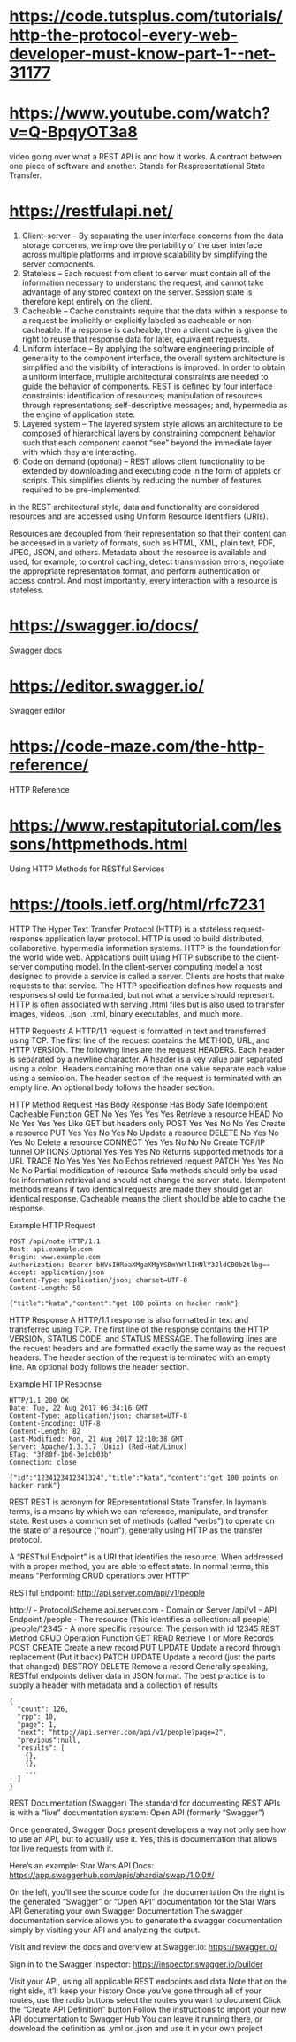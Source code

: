 # https://code.tutsplus.com/tutorials/http-the-protocol-every-web-developer-must-know-part-1--net-31177

# https://www.youtube.com/watch?v=Q-BpqyOT3a8
video going over what a REST API is and how it works.  A contract between one piece of software and another.  Stands for Respresentational State Transfer.

# https://restfulapi.net/
1. Client–server – By separating the user interface concerns from the data storage concerns, we improve the portability of the user interface across multiple platforms and improve scalability by simplifying the server components.
1. Stateless – Each request from client to server must contain all of the information necessary to understand the request, and cannot take advantage of any stored context on the server. Session state is therefore kept entirely on the client.
1. Cacheable – Cache constraints require that the data within a response to a request be implicitly or explicitly labeled as cacheable or non-cacheable. If a response is cacheable, then a client cache is given the right to reuse that response data for later, equivalent requests.
1. Uniform interface – By applying the software engineering principle of generality to the component interface, the overall system architecture is simplified and the visibility of interactions is improved. In order to obtain a uniform interface, multiple architectural constraints are needed to guide the behavior of components. REST is defined by four interface constraints: identification of resources; manipulation of resources through representations; self-descriptive messages; and, hypermedia as the engine of application state.
1. Layered system – The layered system style allows an architecture to be composed of hierarchical layers by constraining component behavior such that each component cannot “see” beyond the immediate layer with which they are interacting.
1. Code on demand (optional) – REST allows client functionality to be extended by downloading and executing code in the form of applets or scripts. This simplifies clients by reducing the number of features required to be pre-implemented.

in the REST architectural style, data and functionality are considered resources and are accessed using Uniform Resource Identifiers (URIs).

Resources are decoupled from their representation so that their content can be accessed in a variety of formats, such as HTML, XML, plain text, PDF, JPEG, JSON, and others. Metadata about the resource is available and used, for example, to control caching, detect transmission errors, negotiate the appropriate representation format, and perform authentication or access control. And most importantly, every interaction with a resource is stateless.

# https://swagger.io/docs/
Swagger docs

# https://editor.swagger.io/
Swagger editor

# https://code-maze.com/the-http-reference/
HTTP Reference

# https://www.restapitutorial.com/lessons/httpmethods.html
Using HTTP Methods for RESTful Services


# https://tools.ietf.org/html/rfc7231

HTTP
The Hyper Text Transfer Protocol (HTTP) is a stateless request-response application layer protocol. HTTP is used to build distributed, collaborative, hypermedia information systems. HTTP is the foundation for the world wide web. Applications built using HTTP subscribe to the client-server computing model. In the client-server computing model a host designed to provide a service is called a server. Clients are hosts that make requests to that service. The HTTP specification defines how requests and responses should be formatted, but not what a service should represent. HTTP is often associated with serving .html files but is also used to transfer images, videos, .json, .xml, binary executables, and much more.

HTTP Requests
A HTTP/1.1 request is formatted in text and transferred using TCP. The first line of the request contains the METHOD, URL, and HTTP VERSION. The following lines are the request HEADERS. Each header is separated by a newline character. A header is a key value pair separated using a colon. Headers containing more than one value separate each value using a semicolon. The header section of the request is terminated with an empty line. An optional body follows the header section.

HTTP Method	Request Has Body	Response Has Body	Safe	Idempotent	Cacheable	Function
GET	No	Yes	Yes	Yes	Yes	Retrieve a resource
HEAD	No	No	Yes	Yes	Yes	Like GET but headers only
POST	Yes	Yes	No	No	Yes	Create a resource
PUT	Yes	Yes	No	Yes	No	Update a resource
DELETE	No	Yes	No	Yes	No	Delete a resource
CONNECT	Yes	Yes	No	No	No	Create TCP/IP tunnel
OPTIONS	Optional	Yes	Yes	Yes	No	Returns supported methods for a URL
TRACE	No	Yes	Yes	Yes	No	Echos retrieved request
PATCH	Yes	Yes	No	No	No	Partial modification of resource
Safe methods should only be used for information retrieval and should not change the server state. Idempotent methods means if two identical requests are made they should get an identical response. Cacheable means the client should be able to cache the response.

Example HTTP Request
```
POST /api/note HTTP/1.1
Host: api.example.com
Origin: www.example.com
Authorization: Bearer bHVsIHRoaXMgaXMgYSBmYWtlIHNlY3JldCB0b2tlbg==
Accept: application/json
Content-Type: application/json; charset=UTF-8
Content-Length: 58

{"title":"kata","content":"get 100 points on hacker rank"}
```


HTTP Response
A HTTP/1.1 response is also formatted in text and transferred using TCP. The first line of the response contains the HTTP VERSION, STATUS CODE, and STATUS MESSAGE. The following lines are the request headers and are formatted exactly the same way as the request headers. The header section of the request is terminated with an empty line. An optional body follows the header section.

Example HTTP Response
```
HTTP/1.1 200 OK
Date: Tue, 22 Aug 2017 06:34:16 GMT
Content-Type: application/json; charset=UTF-8
Content-Encoding: UTF-8
Content-Length: 82
Last-Modified: Mon, 21 Aug 2017 12:10:38 GMT
Server: Apache/1.3.3.7 (Unix) (Red-Hat/Linux)
ETag: "3f80f-1b6-3e1cb03b"
Connection: close

{"id":"1234123412341324","title":"kata","content":"get 100 points on hacker rank"}
```


REST
REST is acronym for REpresentational State Transfer. In layman’s terms, is a means by which we can reference, manipulate, and transfer state. Rest uses a common set of methods (called “verbs”) to operate on the state of a resource (“noun”), generally using HTTP as the transfer protocol.

A “RESTful Endpoint” is a URI that identifies the resource. When addressed with a proper method, you are able to effect state. In normal terms, this means “Performing CRUD operations over HTTP”

RESTful Endpoint: http://api.server.com/api/v1/people

http:// - Protocol/Scheme
api.server.com - Domain or Server
/api/v1 - API Endpoint
/people - The resource (This identifies a collection: all people)
/people/12345 - A more specific resource: The person with id 12345
REST Method	CRUD Operation	Function
GET	READ	Retrieve 1 or More Records
POST	CREATE	Create a new record
PUT	UPDATE	Update a record through replacement (Put it back)
PATCH	UPDATE	Update a record (just the parts that changed)
DESTROY	DELETE	Remove a record
Generally speaking, RESTful endpoints deliver data in JSON format. The best practice is to supply a header with metadata and a collection of results
```
{
  "count": 126,
  "rpp": 10,
  "page": 1,
  "next": "http://api.server.com/api/v1/people?page=2",
  "previous":null,
  "results": [
    {},
    {},
    ...
  ]
}
```

REST Documentation (Swagger)
The standard for documenting REST APIs is with a “live” documentation system: Open API (formerly “Swagger”)

Once generated, Swagger Docs present developers a way not only see how to use an API, but to actually use it. Yes, this is documentation that allows for live requests from with it.

Here’s an example: Star Wars API Docs: https://app.swaggerhub.com/apis/ahardia/swapi/1.0.0#/

On the left, you’ll see the source code for the documentation
On the right is the generated “Swagger” or “Open API” documentation for the Star Wars API
Generating your own Swagger Documentation
The swagger documentation service allows you to generate the swagger documentation simply by visiting your API and analyzing the output.

Visit and review the docs and overview at Swagger.io:
https://swagger.io/

Sign in to the Swagger Inspector:
https://inspector.swagger.io/builder

Visit your API, using all applicable REST endpoints and data
Note that on the right side, it’ll keep your history
Once you’ve gone through all of your routes, use the radio buttons select the routes you want to document
Click the “Create API Definition” button
Follow the instructions to import your new API documentation to Swagger Hub
You can leave it running there, or download the definition as .yml or .json and use it in your own project